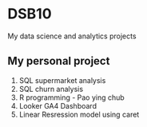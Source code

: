 # DSB10
My data science and analytics projects

## My personal project

1. SQL supermarket analysis
2. SQL churn analysis
3. R programming - Pao ying chub
4. Looker GA4 Dashboard 
5. Linear Resression model using caret
   
